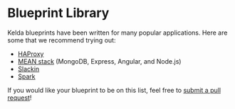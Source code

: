 # Blueprint Library
Kelda blueprints have been written for many popular applications. Here are some
that we recommend trying out:

* [HAProxy](https://github.com/kelda/haproxy)
* [MEAN stack](https://github.com/kelda/mean) (MongoDB, Express, Angular, and Node.js)
* [Slackin](https://github.com/kelda/slackin)
* [Spark](https://github.com/kelda/spark)

If you would like your blueprint to be on this list, feel free to
[submit a pull request](https://github.com/kelda/kelda/blob/master/docs/_BlueprintLibrary.md)!
